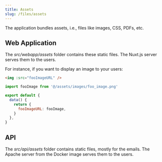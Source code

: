 ```yaml
---
title: Assets
slug: /files/assets
---
```


The application bundles assets, i.e., files like images, CSS, PDFs, etc.

## Web Application

The *src/webapp/assets* folder contains these static files. The Nuxt.js server serves them to the users.

For instance, if you want to display an image to your users:

```html title="Vue component <template> block"
<img :src="fooImageURL" />
```

```js title="Vue component <script> block"
import fooImage from '@/assets/images/foo_image.png'

export default {
  data() {
    return {
      fooImageURL: fooImage,
    }
  },
}
```

## API

The *src/api/assets* folder contains static files, mostly for the emails. The Apache server from the Docker image 
serves them to the users.